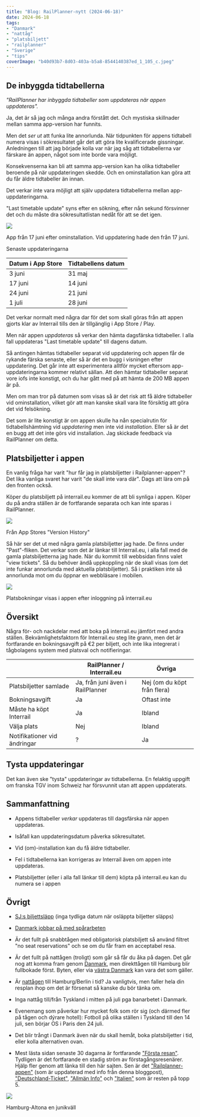 ```yaml
---
title: "Blog: RailPlanner-nytt (2024-06-18)"
date: 2024-06-18
tags:
- "Danmark"
- "nattåg"
- "platsbiljett"
- "railplanner"
- "Sverige"
- "tips"
coverImage: "b40d93b7-8d03-403a-b5a8-8544140387ed_1_105_c.jpeg"
---
```


## De inbyggda tidtabellerna

_"RailPlanner har inbyggda tidtabeller som uppdateras när appen uppdateras"._

Ja, det är så jag och många andra förstått det. Och mystiska skillnader mellan samma app-version har funnits.

Men det _ser ut_ att funka lite annorlunda. När tidpunkten för appens tidtabell numera visas i sökresultatet går det att göra lite kvalificerade gissningar. Anledningen till att jag började kolla var när jag såg att tidtabellerna var färskare än appen, något som inte borde vara möjligt.

Konsekvenserna kan bli att samma app-version kan ha olika tidtabeller beroende på när uppdateringen skedde. Och en ominstallation kan göra att du får äldre tidtabeller än innan.

Det verkar inte vara möjligt att själv uppdatera tidtabellerna mellan app-uppdateringarna.

"Last timetable update" syns efter en sökning, efter nån sekund försvinner det och du måste dra sökresultatlistan nedåt för att se det igen.

![](images/railplanner-nytt_3.jpeg?w=1024)

<figcaption>

App från 17 juni efter ominstallation. Vid uppdatering hade den från 17 juni.

</figcaption>

Senaste uppdateringarna

| Datum i App Store | Tidtabellens datum |
| --- | --- |
| 3 juni | 31 maj |
| 17 juni | 14 juni |
| 24 juni | 21 juni |
| 1 juli | 28 juni |

Det verkar normalt med några dar för det som skall göras från att appen gjorts klar av Interrail tills den är tillgänglig i App Store / Play.

Men när appen _uppdateras_ så verkar den hämta dagsfärska tidtabeller. I alla fall uppdateras "Last timetable update" till dagens datum.

Så antingen hämtas tidtabeller separat vid uppdatering och appen får de rykande färska senaste, eller så är det en bugg i visningen efter uppdatering. Det går inte att experimentera alltför mycket eftersom app-uppdateringarna kommer relativt sällan. Att den hämtar tidtabeller separat vore iofs inte konstigt, och du har gått med på att hämta de 200 MB appen är på.

Men om man tror på datumen som visas så är det risk att få äldre tidtabeller vid ominstallation, vilket gör att man kanske skall vara lite försiktig att göra det vid felsökning.

Det som är lite konstigt är om appen skulle ha nån specialrutin för tidtabellshämtning vid _uppdatering_ men inte vid _installation_. Eller så är det en bugg att det inte görs vid installation. Jag skickade feedback via RailPlanner om detta.

## Platsbiljetter i appen

En vanlig fråga har varit "hur får jag in platsbiljetter i Railplanner-appen"? Det lika vanliga svaret har varit "de skall inte vara där". Dags att lära om på den fronten också.

Köper du platsbiljett på interrail.eu kommer de att bli synliga i appen. Köper du på andra ställen är de fortfarande separata och kan inte sparas i RailPlanner.

![](images/railplanner-nytt_4.jpeg?w=1024)

<figcaption>

Från App Stores "Version History"

</figcaption>

Så här ser det ut med några gamla platsbiljetter jag hade. De finns under "Past"-fliken. Det verkar som det är länkar till Interrail.eu, i alla fall med de gamla platsbiljetterna jag hade. När du kommit till webbsidan finns valet "view tickets". Så du behöver ändå uppkoppling när de skall visas (om det inte funkar annorlunda med aktuella platsbiljetter). Så i praktiken inte så annorlunda mot om du öppnar en webbläsare i mobilen.

![](images/railplanner-nytt_5.jpeg?w=1024)

<figcaption>

Platsbokningar visas i appen efter inloggning på interrail.eu

</figcaption>

## Översikt

Några för- och nackdelar med att boka på interrail.eu jämfört med andra ställen. Bekvämlighetsfaktorn för Interrail.eu steg lite grann, men det är fortfarande en bokningsavgift på €2 per biljett, och inte lika integrerat i tågbolagens system med platsval och notifieringar.

|  | RailPlanner / Interrail.eu | Övriga |
| --- | --- | --- |
| Platsbiljetter samlade | Ja, från juni även i RailPlanner | Nej (om du köpt från flera) |
| Bokningsavgift | Ja | Oftast inte |
| Måste ha köpt Interrail | Ja | Ibland |
| Välja plats | Nej | Ibland |
| Notifikationer vid ändringar | ? | Ja |

## Tysta uppdateringar

Det kan även ske "tysta" uppdateringar av tidtabellerna. En felaktig uppgift om franska TGV inom Schweiz har försvunnit utan att appen uppdaterats.

## Sammanfattning

- Appens tidtabeller _verkar_ uppdateras till dagsfärska när appen uppdateras.

- Isåfall kan uppdateringsdatum påverka sökresultatet.

- Vid (om)-installation kan du få äldre tidtabeller.

- Fel i tidtabellerna kan korrigeras av Interrail även om appen inte uppdateras.

- Platsbiljetter (eller i alla fall länkar till dem) köpta på interrail.eu kan du numera se i appen

## Övrigt

- [SJ:s biljettsläpp](https://www.sj.se/kundservice/fragor-och-svar/4607/nar-slapps-sjs-biljetter/) (inga tydliga datum när osläppta biljetter släpps)

- [Danmark jobbar på med spårarbeten](https://www.dsb.dk/trafikinformation/sporfornyelse-2024/)

- Är det fullt på snabbtågen med obligatorisk platsbiljett så använd filtret "no seat reservations" och se om du får fram en acceptabel resa.

- Är det fullt på nattågen (troligt) som går så får du åka på dagen. Det går nog att komma fram genom [Danmark](https://www.trainfo.eu/Danmark/), men direkttågen till Hamburg blir fullbokade först. Byten, eller via [västra Danmark](https://www.trainfo.eu/Danmark-vast/) kan vara det som gäller.

- Är [nattågen](https://www.trainfo.eu/nattag/) till Hamburg/Berlin i tid? Ja vanligtvis, men faller hela din resplan ihop om det är försenat så kanske du bör tänka om.

- Inga nattåg till/från Tyskland i mitten på juli pga banarbetet i Danmark.

- Evenemang som påverkar hur mycket folk som rör sig (och därmed fler på tågen och dýrare hotell): Fotboll på olika ställen i Tyskland till den 14 juli, sen börjar OS i Paris den 24 juli.

- Det blir trångt i Danmark även när du skall hemåt, boka platsbiljetter i tid, eller kolla alternativen ovan.

- Mest lästa sidan senaste 30 dagarna är fortfarande ["Första resan"](https://www.trainfo.eu/forsta-resan/). Tydligen är det fortfarande en stadig ström av förstagångsresenärer. Hjälp fler genom att länka till den här sajten. Sen är det ["Railplanner-appen"](https://www.trainfo.eu/railplanner-appen/) (som är uppdaterad med info från denna bloggpost), ["Deutschland-Ticket"](https://www.trainfo.eu/deutschland-ticket/), ["Allmän Info"](https://www.trainfo.eu/allman-info/) och ["Italien"](https://www.trainfo.eu/italien/) som är resten på topp 5.

![](images/railplanner-nytt_2.jpeg?w=769)

<figcaption>

Hamburg-Altona en junikväll

</figcaption>

